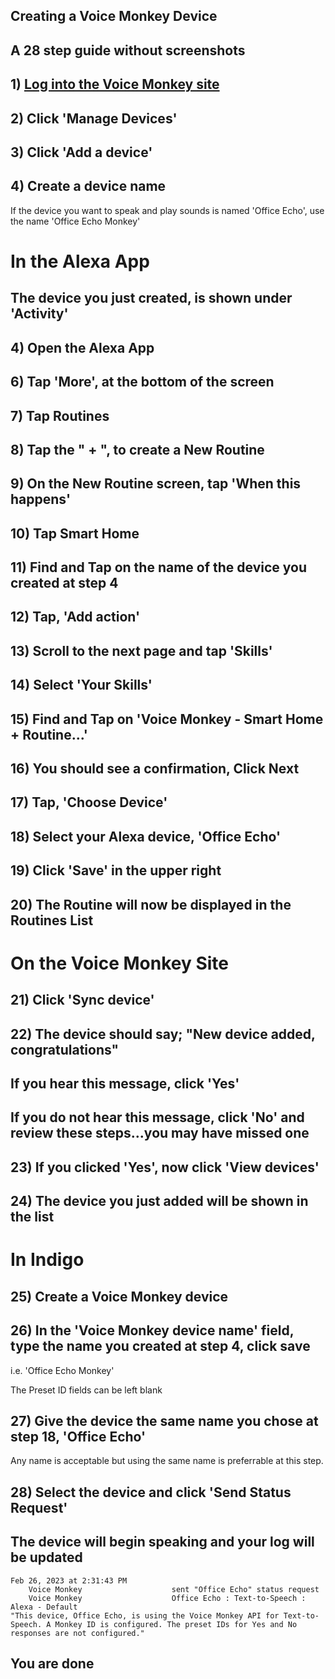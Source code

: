 ## Creating a Voice Monkey Device

## A 28 step guide without screenshots

## 1) [Log into the Voice Monkey site](https://voicemonkey.io/start) 

## 2) Click 'Manage Devices'

## 3) Click 'Add a device'

## 4) Create a device name

If the device you want to speak and play sounds is named 'Office Echo', 
use the name 'Office Echo Monkey'

# In the Alexa App

## The device you just created, is shown under 'Activity'

## 4) Open the Alexa App

## 6) Tap 'More', at the bottom of the screen

## 7) Tap Routines

## 8) Tap the " + ", to create a New Routine

## 9) On the New Routine screen, tap 'When this happens'

## 10) Tap Smart Home

## 11) Find and Tap on the name of the device you created at step 4

## 12) Tap, 'Add action'

## 13) Scroll to the next page and tap 'Skills'

## 14) Select 'Your Skills'

## 15) Find and Tap on 'Voice Monkey - Smart Home + Routine...'

## 16) You should see a confirmation, Click Next

## 17) Tap, 'Choose Device'

## 18) Select your Alexa device, 'Office Echo'

## 19) Click 'Save' in the upper right

## 20) The Routine will now be displayed in the Routines List

# On the Voice Monkey Site

## 21) Click 'Sync device'

## 22) The device should say; "New device added, congratulations"
## If you hear this message, click 'Yes'
## If you do not hear this message, click 'No' and review these steps...you may have missed one

## 23) If you clicked 'Yes', now click 'View devices'

## 24) The device you just added will be shown in the list

# In Indigo

## 25) Create a Voice Monkey device

## 26) In the 'Voice Monkey device name' field, type the name you created at step 4, click save

i.e. 'Office Echo Monkey'

The Preset ID fields can be left blank

## 27) Give the device the same name you chose at step 18, 'Office Echo'

Any name is acceptable but using the same name is preferrable at this step.

## 28) Select the device and click 'Send Status Request'

## The device will begin speaking and your log will be updated


    Feb 26, 2023 at 2:31:43 PM
        Voice Monkey                    sent "Office Echo" status request
        Voice Monkey                    Office Echo : Text-to-Speech : Alexa - Default
    "This device, Office Echo, is using the Voice Monkey API for Text-to-Speech. A Monkey ID is configured. The preset IDs for Yes and No responses are not configured."


## You are done
